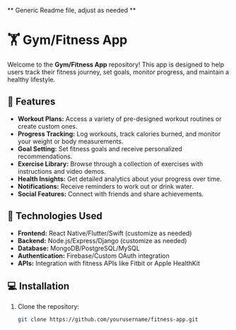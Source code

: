 ** Generic Readme file, adjust as needed **


# 🏋️ Gym/Fitness App

Welcome to the **Gym/Fitness App** repository! This app is designed to help users track their fitness journey, set goals, monitor progress, and maintain a healthy lifestyle.

## 📱 Features

- **Workout Plans:** Access a variety of pre-designed workout routines or create custom ones.
- **Progress Tracking:** Log workouts, track calories burned, and monitor your weight or body measurements.
- **Goal Setting:** Set fitness goals and receive personalized recommendations.
- **Exercise Library:** Browse through a collection of exercises with instructions and video demos.
- **Health Insights:** Get detailed analytics about your progress over time.
- **Notifications:** Receive reminders to work out or drink water.
- **Social Features:** Connect with friends and share achievements.

## 🚀 Technologies Used

- **Frontend:** React Native/Flutter/Swift (customize as needed)
- **Backend:** Node.js/Express/Django (customize as needed)
- **Database:** MongoDB/PostgreSQL/MySQL
- **Authentication:** Firebase/Custom OAuth integration
- **APIs:** Integration with fitness APIs like Fitbit or Apple HealthKit

## 💻 Installation

1. Clone the repository:
   ```bash
   git clone https://github.com/yourusername/fitness-app.git
